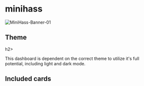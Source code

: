 # minihass

![MiniHass-Banner-01](https://github.com/fredrikpersson92/minihass/assets/105781178/2a899bbf-9f2b-446b-9d79-632acf214085)

<h2>Theme</h2>h2>
<p>This dashboard is dependent on the correct theme to utilize it's full potential, including light and dark mode.</p>
<h2>Included cards</h2>
